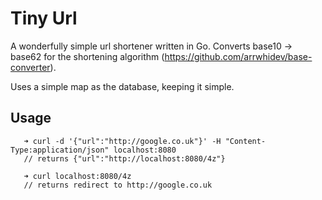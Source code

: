 # Tiny Url

A wonderfully simple url shortener written in Go.
Converts base10 -> base62 for the shortening algorithm (https://github.com/arrwhidev/base-converter).

Uses a simple map as the database, keeping it simple.

## Usage

 ```
    ➜ curl -d '{"url":"http://google.co.uk"}' -H "Content-Type:application/json" localhost:8080
    // returns {"url":"http://localhost:8080/4z"}

    ➜ curl localhost:8080/4z
    // returns redirect to http://google.co.uk
```